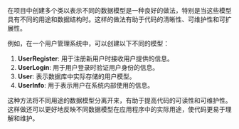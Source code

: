 在项目中创建多个类以表示不同的数据模型是一种良好的做法，特别是当这些模型具有不同的用途和数据结构时。这样的做法有助于代码的清晰性、可维护性和可扩展性。

例如，在一个用户管理系统中，可以创建以下不同的模型：

1. **UserRegister**: 用于注册新用户时接收用户提供的信息。
2. **UserLogin**: 用于用户登录时验证用户身份的信息。
3. **User**: 表示数据库中实际存储的用户模型。
4. **UserInfo**: 用于表示用户在系统内部使用的信息。

这种方法将不同用途的数据模型分离开来，有助于提高代码的可读性和可维护性。这样做还可以更好地反映不同数据模型在应用程序中的实际用途，使代码更易于理解和维护。